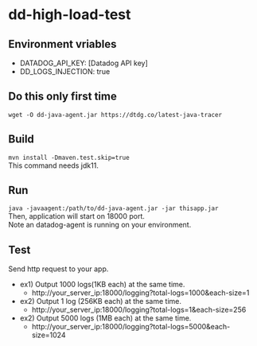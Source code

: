 # dd-high-load-test

## Environment vriables
* DATADOG_API_KEY: [Datadog API key]
* DD_LOGS_INJECTION: true

## Do this only first time
`wget -O dd-java-agent.jar https://dtdg.co/latest-java-tracer`

## Build
`mvn install -Dmaven.test.skip=true`  
This command needs jdk11.

## Run
`java -javaagent:/path/to/dd-java-agent.jar -jar thisapp.jar`  
Then, application will start on 18000 port.  
Note an datadog-agent is running on your environment.


## Test
Send http request to your app.
* ex1) Output 1000 logs(1KB each) at the same time.
  - http://your_server_ip:18000/logging?total-logs=1000&each-size=1
* ex2) Output 1 log (256KB each) at the same time.
  - http://your_server_ip:18000/logging?total-logs=1&each-size=256
* ex2) Output 5000 logs (1MB each) at the same time.
  - http://your_server_ip:18000/logging?total-logs=5000&each-size=1024
